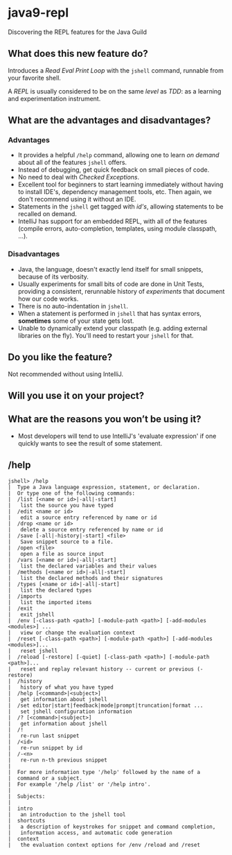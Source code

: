 # java9-repl
Discovering the REPL features for the Java Guild

## What does this new feature do?
Introduces a _Read Eval Print Loop_ with the `jshell` command, runnable from your favorite shell.

A _REPL_ is usually considered to be on the same _level_ as _TDD_: as a learning and experimentation instrument.



## What are the advantages and disadvantages?
### Advantages
* It provides a helpful `/help` command, allowing one to learn _on demand_ about all of the features `jshell` offers.
* Instead of debugging, get quick feedback on small pieces of code.
* No need to deal with _Checked Exceptions_.
* Excellent tool for beginners to start learning immediately without having to install IDE's, dependency management tools, etc. Then again, we don't recommend using it without an IDE.
* Statements in the `jshell` get tagged with _id's_, allowing statements to be recalled on demand.
* IntelliJ has support for an embedded REPL, with all of the features (compile errors, auto-completion, templates, using module classpath, ...).

### Disadvantages
* Java, the language, doesn't exactly lend itself for small snippets, because of its verbosity.
* Usually experiments for small bits of code are done in Unit Tests, providing a consistent, rerunnable history of _experiments_ that document how our code works.
* There is no auto-indentation in `jshell`.
* When a statement is performed in `jshell` that has syntax errors, **sometimes** some of your state gets lost.
* Unable to dynamically extend your classpath (e.g. adding external libraries on the fly). You'll need to restart your `jshell` for that.


## Do you like the feature?
Not recommended without using IntelliJ.


## Will you use it on your project?


## What are the reasons you won’t be using it?
* Most developers will tend to use IntelliJ's 'evaluate expression' if one quickly wants to see the result of some statement.


## /help
```
jshell> /help
|  Type a Java language expression, statement, or declaration.
|  Or type one of the following commands:
|  /list [<name or id>|-all|-start]
|  	list the source you have typed
|  /edit <name or id>
|  	edit a source entry referenced by name or id
|  /drop <name or id>
|  	delete a source entry referenced by name or id
|  /save [-all|-history|-start] <file>
|  	Save snippet source to a file.
|  /open <file>
|  	open a file as source input
|  /vars [<name or id>|-all|-start]
|  	list the declared variables and their values
|  /methods [<name or id>|-all|-start]
|  	list the declared methods and their signatures
|  /types [<name or id>|-all|-start]
|  	list the declared types
|  /imports
|  	list the imported items
|  /exit
|  	exit jshell
|  /env [-class-path <path>] [-module-path <path>] [-add-modules <modules>] ...
|  	view or change the evaluation context
|  /reset [-class-path <path>] [-module-path <path>] [-add-modules <modules>]...
|  	reset jshell
|  /reload [-restore] [-quiet] [-class-path <path>] [-module-path <path>]...
|  	reset and replay relevant history -- current or previous (-restore)
|  /history
|  	history of what you have typed
|  /help [<command>|<subject>]
|  	get information about jshell
|  /set editor|start|feedback|mode|prompt|truncation|format ...
|  	set jshell configuration information
|  /? [<command>|<subject>]
|  	get information about jshell
|  /!
|  	re-run last snippet
|  /<id>
|  	re-run snippet by id
|  /-<n>
|  	re-run n-th previous snippet
|
|  For more information type '/help' followed by the name of a
|  command or a subject.
|  For example '/help /list' or '/help intro'.
|
|  Subjects:
|
|  intro
|  	an introduction to the jshell tool
|  shortcuts
|  	a description of keystrokes for snippet and command completion,
|  	information access, and automatic code generation
|  context
|  	the evaluation context options for /env /reload and /reset
```